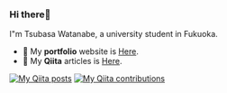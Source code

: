 ### Hi there👋

I"m Tsubasa Watanabe, a university student in Fukuoka.

- 🧖  My **portfolio** website is [Here](https://283-portfolio.vercel.app/).
- 🍏  My **Qiita** articles is [Here](https://qiita.com/vivy).

[![My Qiita posts](https://qiita-badge.apiapi.app/s/bassaaa28/posts.svg)](http://qiita.com/vivy)
[![My Qiita contributions](https://qiita-badge.apiapi.app/s/bassaaa28/contributions.svg)](http://qiita.com/vivy)
